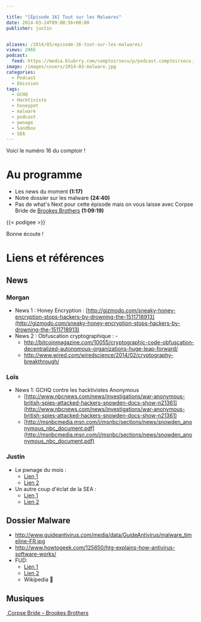 ```yaml
---

title: "[Épisode 16] Tout sur les Malwares"
date: 2014-03-24T09:00:56+00:00
publisher: justin


aliases: /2014/03/episode-16-tout-sur-les-malwares/
views: 2465
podcast:
  feed: https://media.blubrry.com/comptoirsecu/p/podcast.comptoirsecu.fr/CSEC.EP16.2014-03-23.MALWARE.mp3
image: /images/covers/2014-03-malware.jpg
categories:
  - Podcast
  - Emission
tags:
  - GCHQ
  - Hacktiviste
  - honeypot
  - malware
  - podcast
  - pwnage
  - Sandbox
  - SEA
---
```


Voici le numéro 16 du comptoir !

# Au programme

  * Les news du moment **(1:17)**
  * Notre dossier sur les malware **(24:40)**
  * Pas de what's Next pour cette épisode mais on vous laisse avec Corpse Bride de [Brookes Brothers](https://soundcloud.com/brookesbrothers) **(1:09:19)**


  {{< podigee >}}



Bonne écoute !


# Liens et références

## News

### Morgan

- News 1 : Honey Encryption : [http://gizmodo.com/sneaky-honey-encryption-stops-hackers-by-drowning-the-1511718913](http://gizmodo.com/sneaky-honey-encryption-stops-hackers-by-drowning-the-1511718913)
- News 2 : Obfuscation cryptographique :   -  
  - <http://bitcoinmagazine.com/10055/cryptographic-code-obfuscation-decentralized-autonomous-organizations-huge-leap-forward/>
  - <http://www.wired.com/wiredscience/2014/02/cryptography-breakthrough/>  


### Loïs

- News 1: GCHQ contre les hacktivistes Anonymous
  - [http://www.nbcnews.com/news/investigations/war-anonymous-british-spies-attacked-hackers-snowden-docs-show-n21361](http://www.nbcnews.com/news/investigations/war-anonymous-british-spies-attacked-hackers-snowden-docs-show-n21361)
  - [http://msnbcmedia.msn.com/i/msnbc/sections/news/snowden_anonymous_nbc_document.pdf](http://msnbcmedia.msn.com/i/msnbc/sections/news/snowden_anonymous_nbc_document.pdf)


### Justin

- Le pwnage du mois : 
  - [Lien 1](http://news.cnet.com/8301-1009_3-57618917-83/hackers-hit-tesco-as-over-2200-accounts-compromised/?part=rss&tag=feed&subj=News-Security&Privacy)
  - [Lien 2](http://securityaffairs.co/wordpress/22313/hacking/kickstarter-site-hacked.html)
- Un autre coup d'éclat de la SEA :
  - [Lien 1](http://securityaffairs.co/wordpress/22241/hacking/sea-hacked-forbes.html)
  - [Lien 2](http://securityaffairs.co/wordpress/21975/hacking/syrian-electronic-army-hacks-facebook.html)

## Dossier Malware

- <http://www.guideantivirus.com/media/data/GuideAntivirus/malware_timeline-FR.jpg>
- <http://www.howtogeek.com/125650/htg-explains-how-antivirus-software-works/>
- FUD:
  - [Lien 1](http://www.crypters.net/fud-crypter/)
  - [Lien 2](http://cypherx.org/fr/)
  - Wikipedia 🙂

## Musiques

[ Corpse Bride – Brookes Brothers](https://soundcloud.com/brookesbrothers/corpse-bride)
